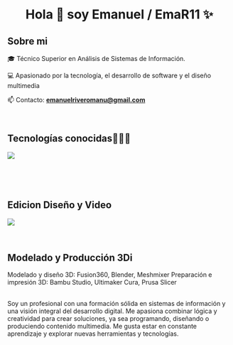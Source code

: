 
<h1 align="center">Hola 👋  soy Emanuel / EmaR11 ✨ </h1> 

<h2>Sobre mi</h2>
<!--Intro start-->

<p align="left">
🎓 Técnico Superior en Análisis de Sistemas de Información.

💻 Apasionado por la tecnología, el desarrollo de software y el diseño multimedia

📫 Contacto: **emanuelriveromanu@gmail.com**
<!--Intro end-->
  </p>
<br>

<h2 >Tecnologías conocidas👨🏻‍💻</h2>
<!--tech stack icons-->
<p align="left">
  <a href="https://skillicons.dev">
    <img src="https://skillicons.dev/icons?i=autocad,androidstudio,c,cs,java,php,py,css,html,js,nodejs,mysql,sqlite,git,github,eclipse,vscode,linux&perline=12" />
  </a>
</p>
<br>

  </p>
<br>

<h2 >Edicion Diseño y Video</h2>
<!--tech stack icons-->
<p align="left">
  <a href="https://skillicons.dev">
    <img src="https://skillicons.dev/icons?i=ae,au,pr,ai,xd,ps&perline=12" />
  </a>
</p>
<br>

<!-------------------------->
<h2>Modelado y Producción 3Di</h2>
<p align="left">
Modelado y diseño 3D: Fusion360, Blender, Meshmixer
Preparación e impresión 3D: Bambu Studio, Ultimaker Cura, Prusa Slicer
<!--Intro end-->
  </p>
<br>
Soy un profesional con una formación sólida en sistemas de información y una visión integral del desarrollo digital. Me apasiona combinar lógica y creatividad para crear soluciones, ya sea programando, diseñando o produciendo contenido multimedia. Me gusta estar en constante aprendizaje y explorar nuevas herramientas y tecnologías.
</p>        
<!--- stats (end) -->
